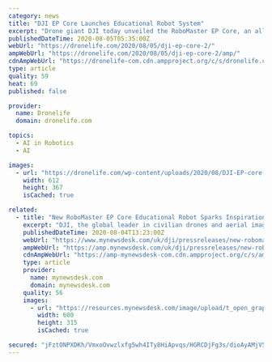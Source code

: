```yaml
---
category: news
title: "DJI EP Core Launches Educational Robot System"
excerpt: "Drone giant DJI today unveiled the RoboMaster EP Core, an all-in-one classroom solution that includes an educational robot. The first product of DJI Education, the new offering sports hardware capabil"
publishedDateTime: 2020-08-05T05:35:00Z
webUrl: "https://dronelife.com/2020/08/05/dji-ep-core-2/"
ampWebUrl: "https://dronelife.com/2020/08/05/dji-ep-core-2/amp/"
cdnAmpWebUrl: "https://dronelife-com.cdn.ampproject.org/c/s/dronelife.com/2020/08/05/dji-ep-core-2/amp/"
type: article
quality: 59
heat: 69
published: false

provider:
  name: Dronelife
  domain: dronelife.com

topics:
  - AI in Robotics
  - AI

images:
  - url: "https://dronelife.com/wp-content/uploads/2020/08/DJI-EP-core-e1596562797867.jpg"
    width: 612
    height: 367
    isCached: true

related:
  - title: "New RoboMaster EP Core Educational Robot Sparks Inspiration In The Classroom"
    excerpt: "DJI, the global leader in civilian drones and aerial imaging technology, today unveiled the RoboMaster EP Core, an all-in-one classroom solution that takes STEAM learning to the next level. The RoboMaster EP Core includes an educational robot with cutting-edge hardware capabilities,"
    publishedDateTime: 2020-08-04T13:23:00Z
    webUrl: "https://www.mynewsdesk.com/uk/dji/pressreleases/new-robomaster-ep-core-educational-robot-sparks-inspiration-in-the-classroom-3024513"
    ampWebUrl: "https://amp.mynewsdesk.com/uk/dji/pressreleases/new-robomaster-ep-core-educational-robot-sparks-inspiration-in-the-classroom-3024513"
    cdnAmpWebUrl: "https://amp-mynewsdesk-com.cdn.ampproject.org/c/s/amp.mynewsdesk.com/uk/dji/pressreleases/new-robomaster-ep-core-educational-robot-sparks-inspiration-in-the-classroom-3024513"
    type: article
    provider:
      name: mynewsdesk.com
      domain: mynewsdesk.com
    quality: 56
    images:
      - url: "https://resources.mynewsdesk.com/image/upload/t_open_graph_image/dagltyrcfncirg8ib4on.jpg"
        width: 600
        height: 315
        isCached: true

secured: "jFztONPXDKh/VmxoOvwzlxfg5wh4ITy8HiApvqs/HGRCDjFg3s/dioAyAMjV5TNbrChV9UtRuoK5+77usCx8zNoa2v7RhIzhMdx59nqCPsNTiehLFSGRN61/VsKFlrpZSVUcB6PM64A9Q64pQuD2lquCzPHD9cH92xl8djvGwzg5QxzEdYzwJYoDwzVVQlJwSpI8LoJ1W11rs45v+dzArwgaDQVCyICb/GtT82wrv0gEmCZ/b1z83nWO8E3RZNRvQWmarAT2vc6zU3vW/2+S4sC6udTTexIqyqCn0CczxbtdWRWqCZ06Ep+8hS3u3hL6/GzXrqPPWeYTJ0DAdl6zRQ==;2bYvN3YLqHxcleiPEVO+Ug=="
---
```


